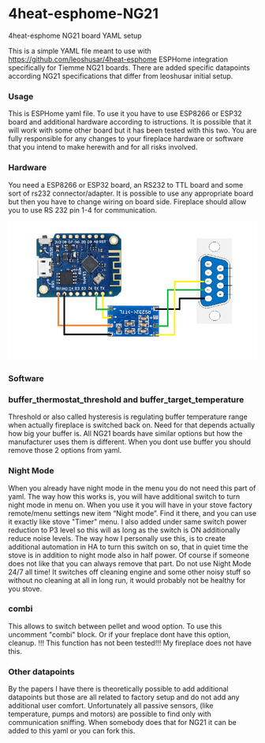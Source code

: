 # 4heat-esphome-NG21
4heat-esphome NG21 board YAML setup

This is a simple YAML file meant to use with https://github.com/leoshusar/4heat-esphome ESPHome integration specifically for Tiemme NG21 boards. There are added specific datapoints according NG21 specifications that differ from leoshusar initial setup.

### Usage

This is ESPHome yaml file. To use it you have to use ESP8266 or ESP32 board and additional hardware according to istructions. It is possible that it will work with some other board but it has been tested with this two. You are fully responsible for any changes to your fireplace hardware or software that you intend to make herewith and for all risks involved.

### Hardware

You need a ESP8266 or ESP32 board, an RS232 to TTL board and some sort of rs232 connector/adapter. It is possible to use any appropriate board but then you have to change wiring on board side. Fireplace should allow you to use RS 232 pin 1-4 for communication.

![](hardware.png)

### Software

### buffer_thermostat_threshold and buffer_target_temperature

Threshold or also called hysteresis is regulating buffer temperature range when actually fireplace is switched back on. Need for that depends actually how big your buffer is. All NG21 boards have similar options but how the manufacturer uses them is different. When you dont use buffer you should remove those 2 options from yaml.

### Night Mode

When you already have night mode in the menu you do not need this part of yaml.
The way how this works is, you will have additional switch to turn night mode in menu on. When you use it you will have in your stove factory remote/menu settings new item “Night mode”. Find it there, and you can use it exactly like stove "Timer" menu. I also added under same switch power reduction to P3 level so this will as long as the switch is ON additionally reduce noise levels.
The way how I personally use this, is to create additional automation in HA to turn this switch on so, that in quiet time the stove is in addition to night mode also in half power.
Of course if someone does not like that you can always remove that part. 
Do not use Night Mode 24/7 all time! It switches off cleaning engine and some other noisy stuff so without no cleaning at all in long run, it would probably not be healthy for you stove.

### combi

This allows to switch between pellet and wood option. To use this uncomment "combi" block. Or if your freplace dont have this option, cleanup. 
!!! This function has not been tested!!!  My fireplace does not have this.

### Other datapoints

By the papers I have there is theoretically possible to add additional datapoints but those are all related to factory setup and do not add any additional user comfort. Unfortunately all passive sensors, (like temperature, pumps and motors) are possible to find only with communication sniffing. When somebody does that for NG21 it can be added to this yaml or you can fork this.

